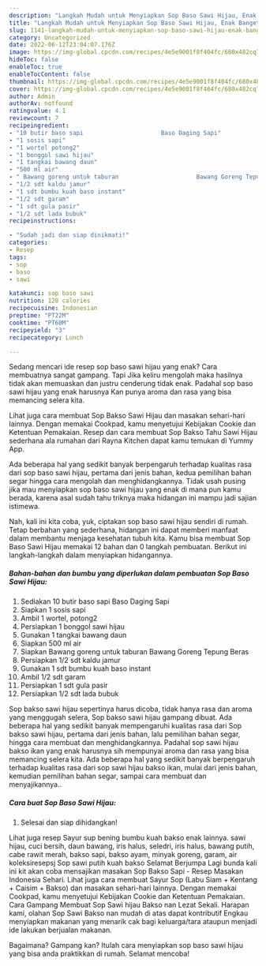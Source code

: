 ```yaml
---
description: "Langkah Mudah untuk Menyiapkan Sop Baso Sawi Hijau, Enak Banget"
title: "Langkah Mudah untuk Menyiapkan Sop Baso Sawi Hijau, Enak Banget"
slug: 1141-langkah-mudah-untuk-menyiapkan-sop-baso-sawi-hijau-enak-banget
category: Uncategorized
date: 2022-06-12T23:04:07.176Z
image: https://img-global.cpcdn.com/recipes/4e5e9001f8f404fc/680x482cq70/sop-baso-sawi-hijau-foto-resep-utama.jpg
hideToc: false
enableToc: true
enableTocContent: false
thumbnail: https://img-global.cpcdn.com/recipes/4e5e9001f8f404fc/680x482cq70/sop-baso-sawi-hijau-foto-resep-utama.jpg
cover: https://img-global.cpcdn.com/recipes/4e5e9001f8f404fc/680x482cq70/sop-baso-sawi-hijau-foto-resep-utama.jpg
author: Admin
authorAv: notfound
ratingvalue: 4.1
reviewcount: 7
recipeingredient:
- "10 butir baso sapi                      Baso Daging Sapi"
- "1 sosis sapi"
- "1 wortel potong2"
- "1 bonggol sawi hijau"
- "1 tangkai bawang daun"
- "500 ml air"
- " Bawang goreng untuk taburan                      Bawang Goreng Tepung Beras"
- "1/2 sdt kaldu jamur"
- "1 sdt bumbu kuah baso instant"
- "1/2 sdt garam"
- "1 sdt gula pasir"
- "1/2 sdt lada bubuk"
recipeinstructions:

- "Sudah jadi dan siap dinikmati!"
categories:
- Resep
tags:
- sop
- baso
- sawi

katakunci: sop baso sawi 
nutrition: 128 calories
recipecuisine: Indonesian
preptime: "PT22M"
cooktime: "PT60M"
recipeyield: "3"
recipecategory: Lunch

---
```



Sedang mencari ide resep sop baso sawi hijau yang enak? Cara membuatnya sangat gampang. Tapi Jika keliru mengolah maka hasilnya tidak akan memuaskan dan justru cenderung tidak enak. Padahal sop baso sawi hijau yang enak harusnya Kan punya aroma dan rasa yang bisa memancing selera kita.


Lihat juga cara membuat Sop Bakso Sawi Hijau dan masakan sehari-hari lainnya. Dengan memakai Cookpad, kamu menyetujui Kebijakan Cookie dan Ketentuan Pemakaian. Resep dan cara membuat Sop Bakso Tahu Sawi Hijau sederhana ala rumahan dari Rayna Kitchen dapat kamu temukan di Yummy App.

Ada beberapa hal yang sedikit banyak berpengaruh terhadap kualitas rasa dari sop baso sawi hijau, pertama dari jenis bahan, kedua pemilihan bahan segar hingga cara mengolah dan menghidangkannya. Tidak usah pusing jika mau menyiapkan sop baso sawi hijau yang enak di mana pun kamu berada, karena asal sudah tahu triknya maka hidangan ini mampu jadi sajian istimewa.


Nah, kali ini kita coba, yuk, ciptakan sop baso sawi hijau sendiri di rumah. Tetap berbahan yang sederhana, hidangan ini dapat memberi manfaat dalam membantu menjaga kesehatan tubuh kita. Kamu bisa membuat Sop Baso Sawi Hijau memakai 12 bahan dan 0 langkah pembuatan. Berikut ini langkah-langkah dalam menyiapkan hidangannya.

<!--inarticleads1-->

##### Bahan-bahan dan bumbu yang diperlukan dalam pembuatan Sop Baso Sawi Hijau:

1. Sediakan 10 butir baso sapi                      Baso Daging Sapi
1. Siapkan 1 sosis sapi
1. Ambil 1 wortel, potong2
1. Persiapkan 1 bonggol sawi hijau
1. Gunakan 1 tangkai bawang daun
1. Siapkan 500 ml air
1. Siapkan  Bawang goreng untuk taburan                      Bawang Goreng Tepung Beras
1. Persiapkan 1/2 sdt kaldu jamur
1. Gunakan 1 sdt bumbu kuah baso instant
1. Ambil 1/2 sdt garam
1. Persiapkan 1 sdt gula pasir
1. Persiapkan 1/2 sdt lada bubuk


Sop bakso sawi hijau sepertinya harus dicoba, tidak hanya rasa dan aroma yang menggugah selera, Sop bakso sawi hijau gampang dibuat. Ada beberapa hal yang sedikit banyak mempengaruhi kualitas rasa dari Sop bakso sawi hijau, pertama dari jenis bahan, lalu pemilihan bahan segar, hingga cara membuat dan menghidangkannya. Padahal sop sawi hijau bakso ikan yang enak harusnya sih mempunyai aroma dan rasa yang bisa memancing selera kita. Ada beberapa hal yang sedikit banyak berpengaruh terhadap kualitas rasa dari sop sawi hijau bakso ikan, mulai dari jenis bahan, kemudian pemilihan bahan segar, sampai cara membuat dan menyajikannya.. 

<!--inarticleads2-->

##### Cara buat Sop Baso Sawi Hijau:


1. Selesai dan siap dihidangkan!

Lihat juga resep Sayur sup bening bumbu kuah bakso enak lainnya. sawi hijau, cuci bersih, daun bawang, iris halus, seledri, iris halus, bawang putih, cabe rawit merah, bakso sapi, bakso ayam, minyak goreng, garam, air koleksiresepsj Sop sawi putih kuah bakso Selamat Berjumpa Lagi bunda kali ini kit akan coba mensajikan masakan Sop Bakso Sapi - Resep Masakan Indonesia Sehari. Lihat juga cara membuat Sayur Sop (Labu Siam + Kentang + Caisim + Bakso) dan masakan sehari-hari lainnya. Dengan memakai Cookpad, kamu menyetujui Kebijakan Cookie dan Ketentuan Pemakaian. Cara Gampang Membuat Sop Sawi hijau Bakso nan Lezat Sekali. Harapan kami, olahan Sop Sawi Bakso nan mudah di atas dapat kontributif Engkau menyiapkan makanan yang menarik cak bagi keluarga/tara ataupun menjadi ide lakukan berjualan makanan. 

Bagaimana? Gampang kan? Itulah cara menyiapkan sop baso sawi hijau yang bisa anda praktikkan di rumah. Selamat mencoba!
